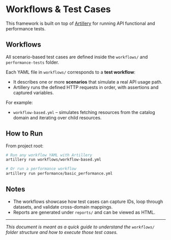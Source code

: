 # Workflows & Test Cases

This framework is built on top of [Artillery](https://www.artillery.io/docs) for running API functional and performance tests.

## Workflows

All scenario-based test cases are defined inside the `workflows/` and `performance-tests` folder.

Each YAML file in `workflows/` corresponds to a **test workflow**:
- It describes one or more **scenarios** that simulate a real API usage path.
- Artillery runs the defined HTTP requests in order, with assertions and captured variables.

For example:
- `workflow-based.yml` – simulates fetching resources from the catalog domain and iterating over child resources.

## How to Run

From project root:

```bash
# Run any workflow YAML with Artillery
artillery run workflows/workflow-based.yml

# Or run a performance workflow
artillery run performance/basic_performance.yml
```

## Notes

- The workflows showcase how test cases can capture IDs, loop through datasets, and validate cross-domain mappings.
- Reports are generated under `reports/` and can be viewed as HTML.

---

_This document is meant as a quick guide to understand the `workflows/` folder structure and how to execute those test cases._

